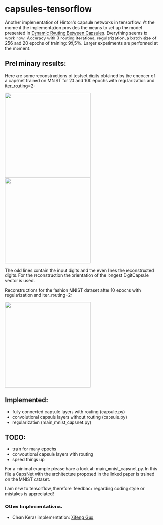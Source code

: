# capsules-tensorflow
Another implementation of Hinton's capsule networks in tensorflow. At the moment the implementation provides the means to set up the model presented in [Dynamic Routing Between Capsules](https://arxiv.org/abs/1710.09829). Everything seems to work now. Accuracy with 3 routing iterations, regularization, a batch size of 256 and 20 epochs of training: 99,5%. Larger experiments are performed at the moment.

## Preliminary results:
Here are some reconstructions of testset digits obtained by the encoder of a capsnet trained on MNIST for 20 and 100 epochs with regularization and iter_routing=2:

<img src="https://github.com/chrislybaer/capsules-tensorflow/blob/master/results/results_20epochs.png" width="280" heigth="570"> <img src="https://github.com/chrislybaer/capsules-tensorflow/blob/master/results/results_100epochs.png" width="280" heigth="570"> 


The odd lines contain the input digits and the even lines the reconstructed digits. For the reconstruction the orientation of the longest DigitCapsule vector is used.

Reconstructions for the fashion MNIST dataset after 10 epochs with regularization and iter_routing=2:

<img src="https://github.com/chrislybaer/capsules-tensorflow/blob/master/results/results_10epochs_fmnist.png" width="280" heigth="570"> 

## Implemented: 
* fully connected capsule layers with routing (capsule.py)
* convolutional capsule layers without routing (capsule.py)
* regularization (main_mnist_capsnet.py)

## TODO:
* train for many epochs
* convoutional capsule layers with routing
* speed things up

For a minimal example please have a look at: main_mnist_capsnet.py. In this file a CapsNet with the architecture proposed in the
linked paper is trained on the MNIST dataset. 


I am new to tensorflow, therefore, feedback regarding coding style or mistakes is appreciated!

### Other Implementations:
* Clean Keras implementation: [Xifeng Guo](https://github.com/XifengGuo/CapsNet-Keras)

<!--
  Title: Capsule Networks 
  Description: A tensorflow implementation of Hinton's capsule networks.
  -->

<meta name='keywords' content='capsules, hinton, capsnet, capsules tensorflow, capsnet tensorflow'>
